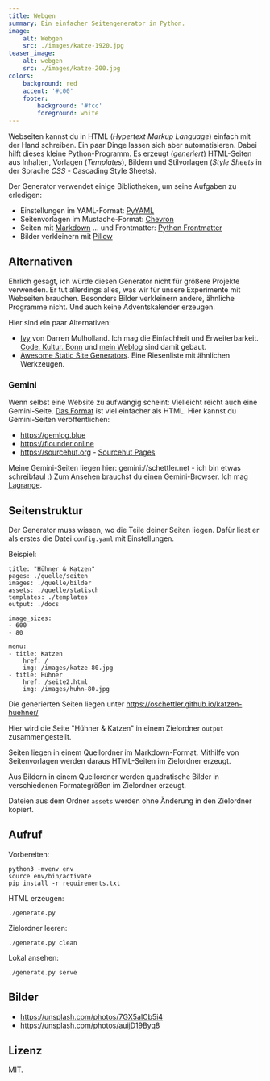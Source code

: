 ```yaml
---
title: Webgen
summary: Ein einfacher Seitengenerator in Python.
image:
    alt: Webgen
    src: ./images/katze-1920.jpg
teaser_image:
    alt: webgen
    src: ./images/katze-200.jpg
colors:
    background: red
    accent: '#c00'
    footer:
        background: '#fcc'
        foreground: white
---
```

Webseiten kannst du in HTML (_Hypertext Markup Language_) einfach mit der Hand schreiben. Ein paar Dinge lassen sich aber automatisieren. Dabei hilft dieses kleine Python-Programm. Es erzeugt (_generiert_) HTML-Seiten aus Inhalten, Vorlagen (_Templates_), Bildern und Stilvorlagen (_Style Sheets_ in der Sprache _CSS_ - Cascading Style Sheets).

Der Generator verwendet einige Bibliotheken, um seine Aufgaben zu erledigen:

* Einstellungen im YAML-Format: [PyYAML](https://pyyaml.org/wiki/PyYAMLDocumentation)
* Seitenvorlagen im Mustache-Format: [Chevron](https://github.com/noahmorrison/chevron)
* Seiten mit [Markdown](https://github.com/Python-Markdown/markdown)
  ... und Frontmatter: [Python Frontmatter](https://python-frontmatter.readthedocs.io/) 
* Bilder verkleinern mit [Pillow](https://pillow.readthedocs.io/) 

## Alternativen

Ehrlich gesagt, ich würde diesen Generator nicht für größere Projekte verwenden. Er tut allerdings alles, was wir für unsere Experimente mit Webseiten brauchen. Besonders Bilder verkleinern andere, ähnliche Programme nicht. Und auch keine Adventskalender erzeugen.

Hier sind ein paar Alternativen:

* [Ivy](http://www.dmulholl.com/docs/ivy/dev/index.html) von Darren Mulholland. Ich mag die Einfachheit und Erweiterbarkeit. [Code. Kultur. Bonn](https://codekulturbonn.de/) und [mein Weblog](https://olav.net) sind damit gebaut.
* [Awesome Static Site Generators](https://github.com/myles/awesome-static-generators). Eine Riesenliste mit ähnlichen Werkzeugen. 

### Gemini

Wenn selbst eine Website zu aufwängig scheint: Vielleicht reicht auch eine Gemini-Seite. [Das Format](https://gemini.circumlunar.space/docs/specification.gmi) ist viel einfacher als HTML. Hier kannst du Gemini-Seiten veröffentlichen:

* https://gemlog.blue
* https://flounder.online
* https://sourcehut.org - [Sourcehut Pages](https://sourcehut.org/blog/2021-02-18-sourcehut-pages/)

Meine Gemini-Seiten liegen hier: gemini://schettler.net - ich bin etwas schreibfaul :)
Zum Ansehen brauchst du einen Gemini-Browser. Ich mag [Lagrange](https://gmi.skyjake.fi/lagrange/).

## Seitenstruktur

Der Generator muss wissen, wo die Teile deiner Seiten liegen. Dafür liest er als erstes die Datei `config.yaml` mit Einstellungen. 

Beispiel:

    title: "Hühner & Katzen"
    pages: ./quelle/seiten
    images: ./quelle/bilder
    assets: ./quelle/statisch
    templates: ./templates
    output: ./docs

    image_sizes: 
    - 600
    - 80

    menu:
    - title: Katzen
        href: /
        img: /images/katze-80.jpg
    - title: Hühner
        href: /seite2.html
        img: /images/huhn-80.jpg

Die generierten Seiten liegen unter https://oschettler.github.io/katzen-huehner/

Hier wird die Seite "Hühner & Katzen" in einem Zielordner `output` zusammengestellt. 

Seiten liegen in einem Quellordner im Markdown-Format. Mithilfe von Seitenvorlagen werden daraus HTML-Seiten im Zielordner erzeugt. 

Aus Bildern in einem Quellordner werden quadratische Bilder in verschiedenen Formategrößen im Zielordner erzeugt. 

Dateien aus dem Ordner `assets` werden ohne Änderung in den Zielordner kopiert.    

## Aufruf

Vorbereiten:

    python3 -mvenv env
    source env/bin/activate
    pip install -r requirements.txt

HTML erzeugen:

    ./generate.py

Zielordner leeren:

    ./generate.py clean

Lokal ansehen:

    ./generate.py serve

## Bilder

* https://unsplash.com/photos/7GX5aICb5i4
* https://unsplash.com/photos/auijD19Byq8

## Lizenz

MIT.